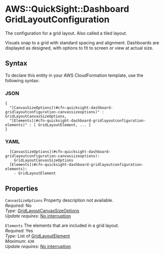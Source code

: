 # AWS::QuickSight::Dashboard GridLayoutConfiguration<a name="aws-properties-quicksight-dashboard-gridlayoutconfiguration"></a>

The configuration for a grid layout\. Also called a tiled layout\.

Visuals snap to a grid with standard spacing and alignment\. Dashboards are displayed as designed, with options to fit to screen or view at actual size\.

## Syntax<a name="aws-properties-quicksight-dashboard-gridlayoutconfiguration-syntax"></a>

To declare this entity in your AWS CloudFormation template, use the following syntax:

### JSON<a name="aws-properties-quicksight-dashboard-gridlayoutconfiguration-syntax.json"></a>

```
{
  "[CanvasSizeOptions](#cfn-quicksight-dashboard-gridlayoutconfiguration-canvassizeoptions)" : GridLayoutCanvasSizeOptions,
  "[Elements](#cfn-quicksight-dashboard-gridlayoutconfiguration-elements)" : [ GridLayoutElement, ... ]
}
```

### YAML<a name="aws-properties-quicksight-dashboard-gridlayoutconfiguration-syntax.yaml"></a>

```
  [CanvasSizeOptions](#cfn-quicksight-dashboard-gridlayoutconfiguration-canvassizeoptions):
    GridLayoutCanvasSizeOptions
  [Elements](#cfn-quicksight-dashboard-gridlayoutconfiguration-elements):
    - GridLayoutElement
```

## Properties<a name="aws-properties-quicksight-dashboard-gridlayoutconfiguration-properties"></a>

`CanvasSizeOptions` <a name="cfn-quicksight-dashboard-gridlayoutconfiguration-canvassizeoptions"></a>
Property description not available\.  
_Required_: No  
_Type_: [GridLayoutCanvasSizeOptions](aws-properties-quicksight-dashboard-gridlayoutcanvassizeoptions.md)  
_Update requires_: [No interruption](https://docs.aws.amazon.com/AWSCloudFormation/latest/UserGuide/using-cfn-updating-stacks-update-behaviors.html#update-no-interrupt)

`Elements` <a name="cfn-quicksight-dashboard-gridlayoutconfiguration-elements"></a>
The elements that are included in a grid layout\.  
_Required_: Yes  
_Type_: List of [GridLayoutElement](aws-properties-quicksight-dashboard-gridlayoutelement.md)  
_Maximum_: `430`  
_Update requires_: [No interruption](https://docs.aws.amazon.com/AWSCloudFormation/latest/UserGuide/using-cfn-updating-stacks-update-behaviors.html#update-no-interrupt)
